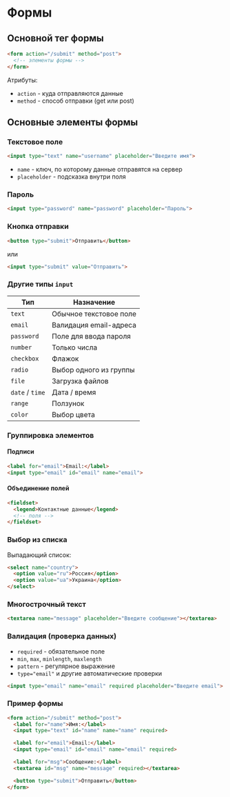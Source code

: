 # Формы #

## Основной тег формы ##
````html
<form action="/submit" method="post">
  <!-- элементы формы -->
</form>
````
Атрибуты:
* `action` - куда отправляются данные
* `method` - способ отправки (get или post)

## Основные элементы формы ##

### Текстовое поле ###
````html
<input type="text" name="username" placeholder="Введите имя">
````
* `name` - ключ, по которому данные отправятся на сервер
* `placeholder` - подсказка внутри поля

### Пароль ###
````html
<input type="password" name="password" placeholder="Пароль">
````

### Кнопка отправки ###
````html
<button type="submit">Отправить</button>
````
или
````html
<input type="submit" value="Отправить">
````

### Другие типы `input` ###

| Тип             | Назначение             |
| --------------- | ---------------------- |
| `text`          | Обычное текстовое поле |
| `email`         | Валидация email-адреса |
| `password`      | Поле для ввода пароля  |
| `number`        | Только числа           |
| `checkbox`      | Флажок                 |
| `radio`         | Выбор одного из группы |
| `file`          | Загрузка файлов        |
| `date` / `time` | Дата / время           |
| `range`         | Ползунок               |
| `color`         | Выбор цвета            |

### Группировка элементов ###

#### Подписи ####
````html
<label for="email">Email:</label>
<input type="email" id="email" name="email">
````

#### Объединение полей  ####
````html
<fieldset>
  <legend>Контактные данные</legend>
  <!-- поля -->
</fieldset>
````

### Выбор из списка ###

Выпадающий список:
````html
<select name="country">
  <option value="ru">Россия</option>
  <option value="ua">Украина</option>
</select>
````

### Многострочный текст ###
````html
<textarea name="message" placeholder="Введите сообщение"></textarea>
````

### Валидация (проверка данных) ###
* `required` - обязательное поле
* `min`, `max`, `minlength`, `maxlength`
* `pattern` - регулярное выражение
* `type="email"` и другие автоматические проверки

````html
<input type="email" name="email" required placeholder="Введите email">
````

### Пример формы ###
````html
<form action="/submit" method="post">
  <label for="name">Имя:</label>
  <input type="text" id="name" name="name" required>

  <label for="email">Email:</label>
  <input type="email" id="email" name="email" required>

  <label for="msg">Сообщение:</label>
  <textarea id="msg" name="message" required></textarea>

  <button type="submit">Отправить</button>
</form>
````
